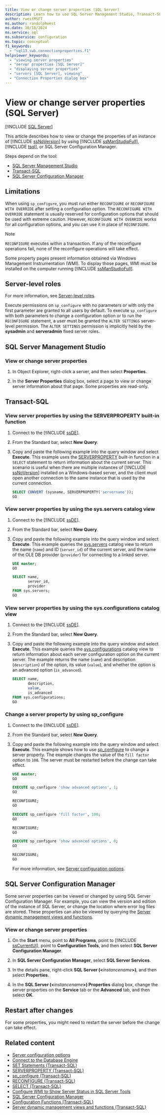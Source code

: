 ```yaml
---
title: View or change server properties (SQL Server)
description: Learn how to use SQL Server Management Studio, Transact-SQL, or SQL Server Configuration Manager to view or change the properties of an instance of SQL Server.
author: rwestMSFT
ms.author: randolphwest
ms.date: 10/18/2024
ms.service: sql
ms.subservice: configuration
ms.topic: conceptual
f1_keywords:
  - "sql13.swb.connectionproperties.f1"
helpviewer_keywords:
  - "viewing server properties"
  - "server properties [SQL Server]"
  - "displaying server properties"
  - "servers [SQL Server], viewing"
  - "Connection Properties dialog box"
---
```

# View or change server properties (SQL Server)

[!INCLUDE [SQL Server](../../includes/applies-to-version/sqlserver.md)]

This article describes how to view or change the properties of an instance of [!INCLUDE [ssNoVersion](../../includes/ssnoversion-md.md)] by using [!INCLUDE [ssManStudioFull](../../includes/ssmanstudiofull-md.md)], [!INCLUDE [tsql](../../includes/tsql-md.md)], or SQL Server Configuration Manager.

Steps depend on the tool:

- [SQL Server Management Studio](#SSMSProcedure)
- [Transact-SQL](#TsqlProcedure)
- [SQL Server Configuration Manager](#sql-server-configuration-manager)

## Limitations

When using `sp_configure`, you must run either `RECONFIGURE` or `RECONFIGURE WITH OVERRIDE` after setting a configuration option. The `RECONFIGURE WITH OVERRIDE` statement is usually reserved for configuration options that should be used with extreme caution. However, `RECONFIGURE WITH OVERRIDE` works for all configuration options, and you can use it in place of `RECONFIGURE`.

> [!NOTE]  
> `RECONFIGURE` executes within a transaction. If any of the reconfigure operations fail, none of the reconfigure operations will take effect.

Some property pages present information obtained via Windows Management Instrumentation (WMI). To display those pages, WMI must be installed on the computer running [!INCLUDE [ssManStudioFull](../../includes/ssmanstudiofull-md.md)].

## Server-level roles

For more information, see [Server-level roles](../../relational-databases/security/authentication-access/server-level-roles.md).

Execute permissions on `sp_configure` with no parameters or with only the first parameter are granted to all users by default. To execute `sp_configure` with both parameters to change a configuration option or to run the `RECONFIGURE` statement, a user must be granted the `ALTER SETTINGS` server-level permission. The `ALTER SETTINGS` permission is implicitly held by the **sysadmin** and **serveradmin** fixed server roles.

<a id="SSMSProcedure"></a>

## SQL Server Management Studio

### View or change server properties

1. In Object Explorer, right-click a server, and then select **Properties**.

1. In the **Server Properties** dialog box, select a page to view or change server information about that page. Some properties are read-only.

<a id="TsqlProcedure"></a>

## Transact-SQL

### View server properties by using the SERVERPROPERTY built-in function

1. Connect to the [!INCLUDE [ssDE](../../includes/ssde-md.md)].

1. From the Standard bar, select **New Query**.

1. Copy and paste the following example into the query window and select **Execute**. This example uses the [SERVERPROPERTY](../../t-sql/functions/serverproperty-transact-sql.md) built-in function in a `SELECT` statement to return information about the current server. This scenario is useful when there are multiple instances of [!INCLUDE [ssNoVersion](../../includes/ssnoversion-md.md)] installed on a Windows-based server, and the client must open another connection to the same instance that is used by the current connection.

   ```sql
   SELECT CONVERT (sysname, SERVERPROPERTY('servername'));
   GO
   ```

### View server properties by using the sys.servers catalog view

1. Connect to the [!INCLUDE [ssDE](../../includes/ssde-md.md)].

1. From the Standard bar, select **New Query**.

1. Copy and paste the following example into the query window and select **Execute**. This example queries the [sys.servers](../../relational-databases/system-catalog-views/sys-servers-transact-sql.md) catalog view to return the name (`name`) and ID (`server_id`) of the current server, and the name of the OLE DB provider (`provider`) for connecting to a linked server.

   ```sql
   USE master;
   GO

   SELECT name,
          server_id,
          provider
   FROM sys.servers;
   GO
   ```

### View server properties by using the sys.configurations catalog view

1. Connect to the [!INCLUDE [ssDE](../../includes/ssde-md.md)].

1. From the Standard bar, select **New Query**.

1. Copy and paste the following example into the query window and select **Execute**. This example queries the [sys.configurations](../../relational-databases/system-catalog-views/sys-configurations-transact-sql.md) catalog view to return information about each server configuration option on the current server. The example returns the name (`name`) and description (`description`) of the option, its value (`value`), and whether the option is an advanced option (`is_advanced`).

    ```sql
    SELECT name,
           description,
           value,
           is_advanced
    FROM sys.configurations;
    GO
    ```

### Change a server property by using sp_configure

1. Connect to the [!INCLUDE [ssDE](../../includes/ssde-md.md)].

1. From the Standard bar, select **New Query**.

1. Copy and paste the following example into the query window and select **Execute**. This example shows how to use [sp_configure](../../relational-databases/system-stored-procedures/sp-configure-transact-sql.md) to change a server property. The example changes the value of the `fill factor` option to `100`. The server must be restarted before the change can take effect.

   ```sql
   USE master;
   GO

   EXECUTE sp_configure 'show advanced options', 1;
   GO

   RECONFIGURE;
   GO

   EXECUTE sp_configure 'fill factor', 100;
   GO

   RECONFIGURE;
   GO

   EXECUTE sp_configure 'show advanced options', 0;
   GO

   RECONFIGURE;
   GO
   ```

   For more information, see [Server configuration options](server-configuration-options-sql-server.md).

## SQL Server Configuration Manager

Some server properties can be viewed or changed by using SQL Server Configuration Manager. For example, you can view the version and edition of the instance of SQL Server, or change the location where error log files are stored. These properties can also be viewed by querying the [Server dynamic management views and functions](../../relational-databases/system-dynamic-management-views/server-related-dynamic-management-views-and-functions-transact-sql.md).

### View or change server properties

1. On the **Start** menu, point to **All Programs**, point to [!INCLUDE [ssCurrentUI](../../includes/sscurrentui-md.md)], point to **Configuration Tools**, and then select **SQL Server Configuration Manager**.

1. In **SQL Server Configuration Manager**, select **SQL Server Services**.

1. In the details pane, right-click **SQL Server (\<**_instancename_**>)**, and then select **Properties**.

1. In the **SQL Server (\<**_instancename_**>) Properties** dialog box, change the server properties on the **Service** tab or the **Advanced** tab, and then select **OK**.

## Restart after changes

For some properties, you might need to restart the server before the change can take effect.

## Related content

- [Server configuration options](server-configuration-options-sql-server.md)
- [Connect to the Database Engine](../../sql-server/connect-to-database-engine.md)
- [SET Statements (Transact-SQL)](../../t-sql/statements/set-statements-transact-sql.md)
- [SERVERPROPERTY (Transact-SQL)](../../t-sql/functions/serverproperty-transact-sql.md)
- [sp_configure (Transact-SQL)](../../relational-databases/system-stored-procedures/sp-configure-transact-sql.md)
- [RECONFIGURE (Transact-SQL)](../../t-sql/language-elements/reconfigure-transact-sql.md)
- [SELECT (Transact-SQL)](../../t-sql/queries/select-transact-sql.md)
- [Configure WMI to Show Server Status in SQL Server Tools](../../ssms/configure-wmi-to-show-server-status-in-sql-server-tools.md)
- [SQL Server Configuration Manager](../../relational-databases/sql-server-configuration-manager.md)
- [Configuration Functions (Transact-SQL)](../../t-sql/functions/configuration-functions-transact-sql.md)
- [Server dynamic management views and functions (Transact-SQL)](../../relational-databases/system-dynamic-management-views/server-related-dynamic-management-views-and-functions-transact-sql.md)
